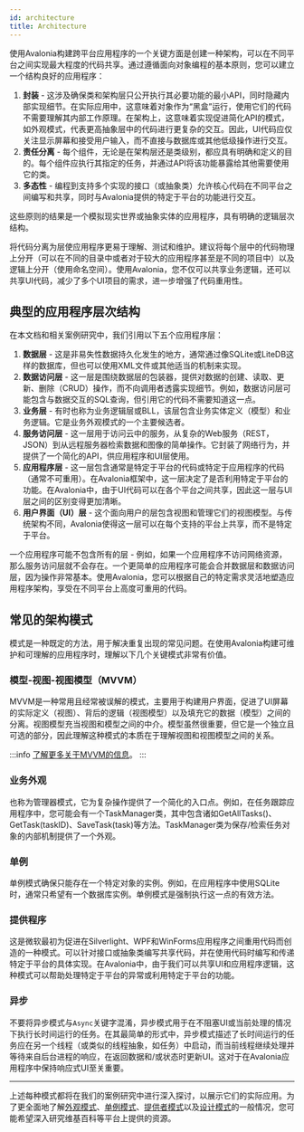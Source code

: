```yaml
---
id: architecture
title: Architecture
---
```


使用Avalonia构建跨平台应用程序的一个关键方面是创建一种架构，可以在不同平台之间实现最大程度的代码共享。通过遵循面向对象编程的基本原则，您可以建立一个结构良好的应用程序：

1. **封装** - 这涉及确保类和架构层只公开执行其必要功能的最小API，同时隐藏内部实现细节。在实际应用中，这意味着对象作为“黑盒”运行，使用它们的代码不需要理解其内部工作原理。在架构上，这意味着实现促进简化API的模式，如外观模式，代表更高抽象层中的代码进行更复杂的交互。因此，UI代码应仅关注显示屏幕和接受用户输入，而不直接与数据库或其他低级操作进行交互。
2. **责任分离** - 每个组件，无论是在架构层还是类级别，都应具有明确和定义的目的。每个组件应执行其指定的任务，并通过API将该功能暴露给其他需要使用它的类。
3. **多态性** - 编程到支持多个实现的接口（或抽象类）允许核心代码在不同平台之间编写和共享，同时与Avalonia提供的特定于平台的功能进行交互。

这些原则的结果是一个模拟现实世界或抽象实体的应用程序，具有明确的逻辑层次结构。

将代码分离为层使应用程序更易于理解、测试和维护。建议将每个层中的代码物理上分开（可以在不同的目录中或者对于较大的应用程序甚至是不同的项目中）以及逻辑上分开（使用命名空间）。使用Avalonia，您不仅可以共享业务逻辑，还可以共享UI代码，减少了多个UI项目的需求，进一步增强了代码重用性。

## 典型的应用程序层次结构

在本文档和相关案例研究中，我们引用以下五个应用程序层：

1. **数据层** - 这是非易失性数据持久化发生的地方，通常通过像SQLite或LiteDB这样的数据库，但也可以使用XML文件或其他适当的机制来实现。
2. **数据访问层** - 这一层是围绕数据层的包装器，提供对数据的创建、读取、更新、删除（CRUD）操作，而不向调用者透露实现细节。例如，数据访问层可能包含与数据交互的SQL查询，但引用它的代码不需要知道这一点。
3. **业务层** - 有时也称为业务逻辑层或BLL，该层包含业务实体定义（模型）和业务逻辑。它是业务外观模式的一个主要候选者。
4. **服务访问层** - 这一层用于访问云中的服务，从复杂的Web服务（REST，JSON）到从远程服务器检索数据和图像的简单操作。它封装了网络行为，并提供了一个简化的API，供应用程序和UI层使用。
5. **应用程序层** - 这一层包含通常是特定于平台的代码或特定于应用程序的代码（通常不可重用）。在Avalonia框架中，这一层决定了是否利用特定于平台的功能。在Avalonia中，由于UI代码可以在各个平台之间共享，因此这一层与UI层之间的区别变得更加清晰。
6. **用户界面（UI）层** - 这个面向用户的层包含视图和管理它们的视图模型。与传统架构不同，Avalonia使得这一层可以在每个支持的平台上共享，而不是特定于平台。

一个应用程序可能不包含所有的层 - 例如，如果一个应用程序不访问网络资源，那么服务访问层就不会存在。一个更简单的应用程序可能会合并数据层和数据访问层，因为操作非常基本。使用Avalonia，您可以根据自己的特定需求灵活地塑造应用程序架构，享受在不同平台上高度可重用的代码。

## 常见的架构模式

模式是一种既定的方法，用于解决重复出现的常见问题。在使用Avalonia构建可维护和可理解的应用程序时，理解以下几个关键模式非常有价值。

### 模型-视图-视图模型（MVVM）
MVVM是一种常用且经常被误解的模式，主要用于构建用户界面，促进了UI屏幕的实际定义（视图）、背后的逻辑（视图模型）以及填充它的数据（模型）之间的分离。视图模型充当视图和模型之间的中介。模型虽然很重要，但它是一个独立且可选的部分，因此理解这种模式的本质在于理解视图和视图模型之间的关系。

:::info
[了解更多关于MVVM的信息](../../concepts/the-mvvm-pattern/)。
:::

### 业务外观
也称为管理器模式，它为复杂操作提供了一个简化的入口点。例如，在任务跟踪应用程序中，您可能会有一个TaskManager类，其中包含诸如GetAllTasks()、GetTask(taskID)、SaveTask(task)等方法。TaskManager类为保存/检索任务对象的内部机制提供了一个外观。

### 单例
单例模式确保只能存在一个特定对象的实例。例如，在应用程序中使用SQLite时，通常只希望有一个数据库实例。单例模式是强制执行这一点的有效方法。

### 提供程序
这是微软最初为促进在Silverlight、WPF和WinForms应用程序之间重用代码而创造的一种模式。可以针对接口或抽象类编写共享代码，并在使用代码时编写和传递特定于平台的具体实现。在Avalonia中，由于我们可以共享UI和应用程序逻辑，这种模式可以帮助处理特定于平台的异常或利用特定于平台的功能。

### 异步
不要将异步模式与`Async`关键字混淆，异步模式用于在不阻塞UI或当前处理的情况下执行长时间运行的任务。在其最简单的形式中，异步模式描述了长时间运行的任务应在另一个线程（或类似的线程抽象，如任务）中启动，而当前线程继续处理并等待来自后台进程的响应，在返回数据和/或状态时更新UI。这对于在Avalonia应用程序中保持响应式UI至关重要。

---
上述每种模式都将在我们的案例研究中进行深入探讨，以展示它们的实际应用。为了更全面地了解[外观模式](https://en.wikipedia.org/wiki/Facade_pattern)、[单例模式](https://en.wikipedia.org/wiki/Singleton_pattern)、[提供者模式](https://en.wikipedia.org/wiki/Provider_model)以及[设计模式](https://en.wikipedia.org/wiki/Design_Patterns)的一般情况，您可能希望深入研究维基百科等平台上提供的资源。
















